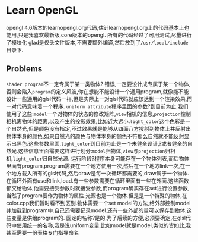 # Learn OpenGL

opengl 4.6版本的learnopengl.org代码,估计learnopengl.org上的代码基本上也能用,只是我喜欢最新版,core版本的opengl.
所有的代码经过了可用测试,尽量进行了模块化
glad是仅头文件版本,不需要额外编译,然后放到了`/usr/local/include`目录下.

## Problems

`shader program`不一定专属于某一类物体?
错误,一定要设计成专属于某一个物体,否则会陷入`program`的定义风波,你在想能不能设计一个通用program,就像能不能设计一些通用的glsl代码一样,但是实际上一对glsl代码就应该达到一个渲染效果,而一对代码意味着一个程序.
`uniform attribute`程序里面的参数?到目前为止,我们使用了这些:`model`一个对物体的状态的修改矩阵,`view`相机的信息,`projection`控制相机离物体的距离,以及产生的投影效果,比如近大远小.`light_color`这个色彩是一个自然光,但是颜色没有指定,不过效果就是能够从四面八方投射到物体上并反射出物体本身的颜色,如果自然光的颜色与物体本身的颜色不符那么自然就不能反射显示出黑色.这些参数里面,`light_color`到目前为止是一个未健全设计,?或者健全的自然光.这些信息里面需要这样进行划分:`model`归物体,`view`与`projection`归相机,`light_color`归自然光源.
运行阶段?程序本身可能存在一个物体列表,而后物体里面有program,program需要在一个地方使用一次,然后在一个地方link一次,在一个地方载入所有的glsl代码,然后draw是每一次循环都需要的,draw属于一个物体.在循环外面有use和link,load.有一些参数需要在循环里面有一些在外面.这些函数都交给物体,他需要接受参数时就接受参数,而program确实存在set进行设置参数,当然了program要作为物体的属性.光源也是一个物体.但是是一个特殊的物体,在color.cpp我们暂时看不到区别.物体需要一个set model的方法,给外部控制model并加载到program中.自己还需要记录model.还有一些外部的量可以保存到物体,这些变量是供给program的.
固定的名称?是的,为了后续的方便,必须要确定,在glsl代码中使用统一的名称,我是说uniform变量,比如model就是model,类似的皆如此,我甚至需要一份表格专门指导命名